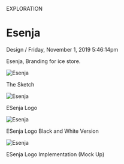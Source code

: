 <p class="type">EXPLORATION</p>

# Esenja

<p class="meta">Design  /  Friday, November 1, 2019 5:46:14pm</p>

Esenja, Branding for ice store.

![Esenja](https://farooq-agent.web.app/assets/images/works/details/205-esenja/esenja-sketch.jpg)

<p class="caption">The Sketch</p>

![Esenja](https://farooq-agent.web.app/assets/images/works/details/205-esenja/esenja-logo.jpg)

<p class="caption">ESenja Logo</p>

![Esenja](https://farooq-agent.web.app/assets/images/works/details/205-esenja/esenja-logo-bw.jpg)

<p class="caption">ESenja Logo Black and White Version</p>

![Esenja](https://farooq-agent.web.app/assets/images/works/large/esenja.jpg)

<p class="caption">ESenja Logo Implementation (Mock Up)</p>
